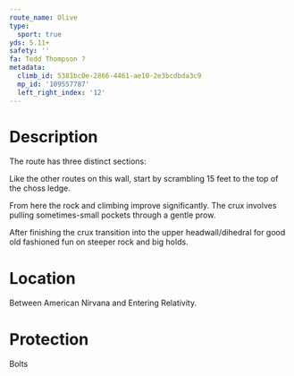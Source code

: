 ```yaml
---
route_name: Olive
type:
  sport: true
yds: 5.11+
safety: ''
fa: Tedd Thompson ?
metadata:
  climb_id: 5381bc0e-2866-4461-ae10-2e3bcdbda3c9
  mp_id: '109557787'
  left_right_index: '12'
---
```

# Description
The route has three distinct sections:

Like the other routes on this wall, start by scrambling 15 feet to the top of the choss ledge.

From here the rock and climbing improve significantly. The crux involves pulling sometimes-small pockets through a gentle prow.

After finishing the crux transition into the upper headwall/dihedral for good old fashioned fun on steeper rock and big holds.

# Location
Between American Nirvana  and Entering Relativity.

# Protection
Bolts
